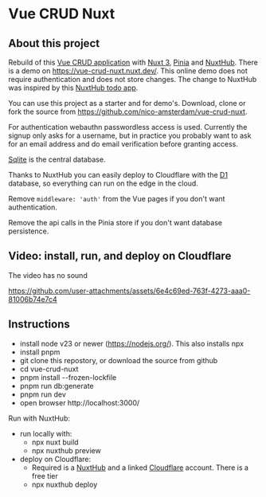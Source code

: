 # Vue CRUD Nuxt

## About this project

Rebuild of this [Vue CRUD application](https://github.com/shershen08/vue.js-v2-crud-application) with [Nuxt 3](https://nuxtjs.org), [Pinia](https://pinia.vuejs.org) and [NuxtHub](https://hub.nuxt.com/).
There is a demo on https://vue-crud-nuxt.nuxt.dev/. This online demo does not require authentication and does not store changes. The change to NuxtHub was inspired by this [NuxtHub todo app](https://github.com/atinux/nuxt-todo-passkeys).

You can use this project as a starter and for demo's.
Download, clone or fork the source from https://github.com/nico-amsterdam/vue-crud-nuxt.

For authentication webauthn passwordless access is used. Currently the signup only asks for a username, but in practice you probably want to ask for an email address and do email verification before granting access.

[Sqlite](https://www.sqlite.org/index.html) is the central database.

Thanks to NuxtHub you can easily deploy to Cloudflare with the [D1](https://developers.cloudflare.com/d1/) database, so everything can run on the edge in the cloud.

Remove `middleware: 'auth'` from the Vue pages if you don't want authentication.

Remove the api calls in the Pinia store if you don't want database persistence.

## Video: install, run, and deploy on Cloudflare

The video has no sound

https://github.com/user-attachments/assets/6e4c69ed-763f-4273-aaa0-81006b74e7c4


## Instructions

- install node v23 or newer (https://nodejs.org/). This also installs npx
- install pnpm
- git clone this repostory, or download the source from github
- cd vue-crud-nuxt
- pnpm install --frozen-lockfile
- pnpm run db:generate
- pnpm run dev
- open browser http://localhost:3000/

Run with NuxtHub:
- run locally with:
  - npx nuxt build
  - npx nuxthub preview
- deploy on Cloudflare:
  - Required is a [NuxtHub](https://hub.nuxt.com/docs/getting-started) and a linked [Cloudflare](https://dash.cloudflare.com/login) account. There is a free tier
  - npx nuxthub deploy
